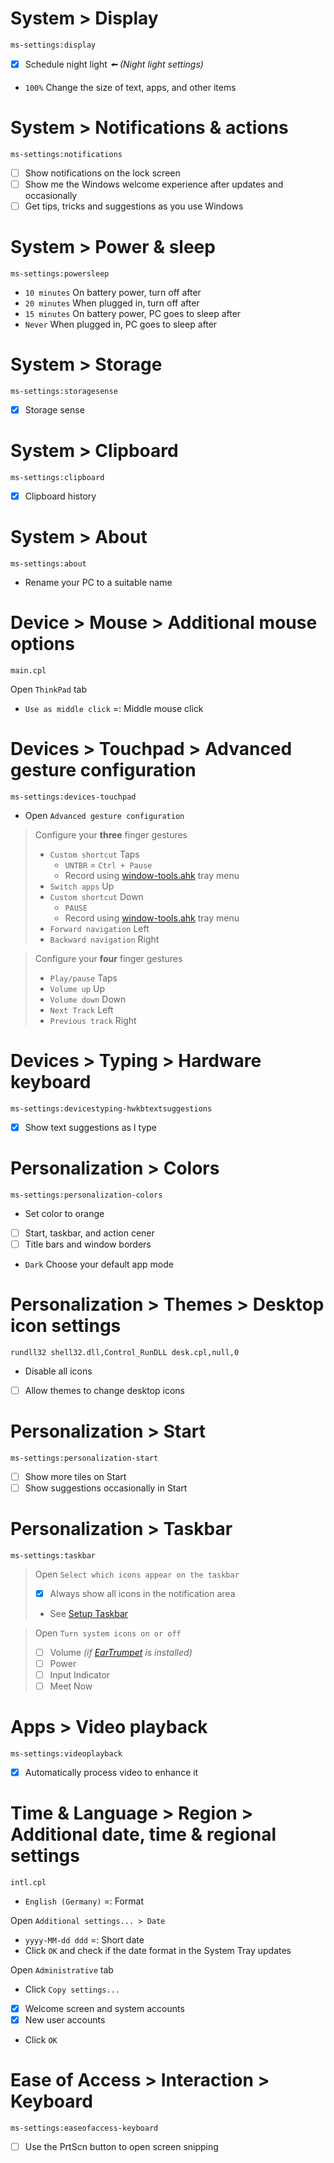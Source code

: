 # System > Display

```
ms-settings:display
```
- [x] Schedule night light _🠘 (Night light settings)_
- `100%` Change the size of text, apps, and other items

# System > Notif‌ications & actions

```
ms-settings:notifications
```
- [ ] Show notif‌ications on the lock screen
- [ ] Show me the Windows welcome experience after updates and occasionally
- [ ] Get tips, tricks and suggestions as you use Windows

# System > Power & sleep

```
ms-settings:powersleep
```
- `10 minutes` On battery power, turn off after
- `20 minutes` When plugged in, turn off after
- `15 minutes` On battery power, PC goes to sleep after
- `Never` When plugged in, PC goes to sleep after

# System > Storage

```
ms-settings:storagesense
```
- [x] Storage sense

# System > Clipboard

```
ms-settings:clipboard
```
- [x] Clipboard history

# System > About

```
ms-settings:about
```
- Rename your PC to a suitable name

# Device > Mouse > Additional mouse options

```
main.cpl
```
Open `ThinkPad` tab
- `Use as middle click` =: Middle mouse click

# Devices > Touchpad > Advanced gesture conf‌iguration

```
ms-settings:devices-touchpad
```
- Open `Advanced gesture conf‌iguration`

> Conf‌igure your **three** f‌inger gestures
> - `Custom shortcut` Taps
>   - `UNTBR` = `Ctrl + Pause` 
>   - Record using [window-tools.ahk](https://github.com/Yetenol/AHK-tools/releases/latest/download/WindowTools.exe) tray menu 
> - `Switch apps` Up
> - `Custom shortcut` Down
>   -  `PAUSE` 
>   - Record using [window-tools.ahk](https://github.com/Yetenol/AHK-tools/releases/latest/download/WindowTools.exe) tray menu 
> - `Forward navigation` Left
> - `Backward navigation` Right

> Conf‌igure your **four** f‌inger gestures
> - `Play/pause` Taps
> - `Volume up` Up
> - `Volume down` Down
> - `Next Track` Left
> - `Previous track` Right

# Devices > Typing > Hardware keyboard

```
ms-settings:devicestyping-hwkbtextsuggestions
```
- [x] Show text suggestions as I type

# Personalization > Colors

```
ms-settings:personalization-colors
```
- Set color to orange
- [ ] Start, taskbar, and action cener
- [ ] Title bars and window borders
- `Dark` Choose your default app mode

# Personalization > Themes > Desktop icon settings

```
rundll32 shell32.dll,Control_RunDLL desk.cpl,null,0
```
- Disable all icons
- [ ] Allow themes to change desktop icons

# Personalization > Start

```
ms-settings:personalization-start
```
- [ ] Show more tiles on Start
- [ ] Show suggestions occasionally in Start

# Personalization > Taskbar

```
ms-settings:taskbar
```
> Open `Select which icons appear on the taskbar`
> - [x] Always show all icons in the notif‌ication area
> - See [Setup Taskbar](configs.md#setup-taskbar)

> Open `Turn system icons on or off`
> - [ ] Volume *(if [EarTrumpet](https://www.microsoft.com/en-us/p/eartrumpet/9nblggh516xp) is installed)*
> - [ ] Power
> - [ ] Input Indicator
> - [ ] Meet Now

# Apps > Video playback

```
ms-settings:videoplayback	
```
- [x] Automatically process video to enhance it

# Time & Language > Region > Additional date, time & regional settings

```
intl.cpl
```
- `English (Germany)` =: Format

Open `Additional settings... > Date`
- `yyyy-MM-dd ddd` =: Short date
- Click `OK` and check if the date format in the System Tray updates

Open `Administrative` tab
- Click `Copy settings...`
- [x] Welcome screen and system accounts
- [x] New user accounts
- Click `OK`

# Ease of Access > Interaction > Keyboard

```
ms-settings:easeofaccess-keyboard
```
- [ ] Use the PrtScn button to open screen snipping